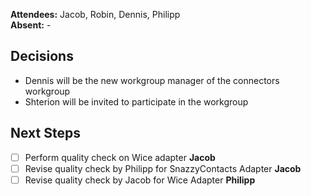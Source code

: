 **Attendees:** Jacob, Robin, Dennis, Philipp <br>
**Absent:** -

## Decisions
- Dennis will be the new workgroup manager of the connectors workgroup
- Shterion will be invited to participate in the workgroup

## Next Steps
- [ ] Perform quality check on Wice adapter **Jacob**
- [ ] Revise quality check by Philipp for SnazzyContacts Adapter **Jacob**
- [ ] Revise quality check by Jacob for Wice Adapter **Philipp**
